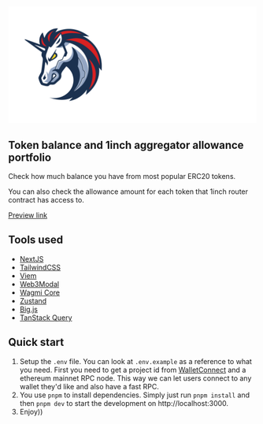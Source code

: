  <a href="https://1inch.io">
    <img src="public/1inch_color_white.png" alt="Logo">
  </a>

## Token balance and 1inch aggregator allowance portfolio

Check how much balance you have from most popular ERC20 tokens. 

You can also check the allowance amount for each token that 1inch router contract has access to.

[Preview link](https://1inch-portfolio-balance-allowance.vercel.app/)

## Tools used

- [NextJS](https://nextjs.org/)
- [TailwindCSS](https://tailwindcss.com/)
- [Viem](https://viem.sh/)
- [Web3Modal](https://web3modal.com/)
- [Wagmi Core](https://wagmi.sh/core/getting-started)
- [Zustand](https://github.com/pmndrs/zustand)
- [Big.js](https://mikemcl.github.io/big.js/)
- [TanStack Query](https://tanstack.com/query/latest)

## Quick start

1. Setup the `.env` file. You can look at `.env.example` as a reference to what you need. First you need to get a project id from [WalletConnect](https://walletconnect.com/) and a ethereum mainnet RPC node. This way we can let users connect to any wallet they'd like and also have a fast RPC.
2. You use `pnpm` to install dependencies. Simply just run `pnpm install` and then `pnpm dev` to start the development on http://localhost:3000.
3. Enjoy))
